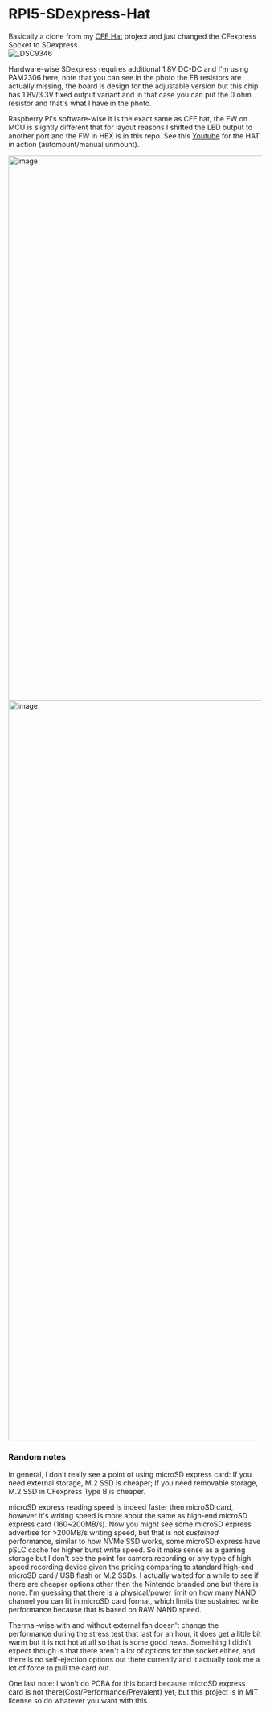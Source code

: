 # RPI5-SDexpress-Hat

Basically a clone from my [CFE Hat](https://github.com/will127534/RPI5-CFE-Hat) project and just changed the CFexpress Socket to SDexpress.  
![_DSC9346](https://github.com/user-attachments/assets/da201f2d-dddb-46df-8180-21155665d7b8)

Hardware-wise SDexpress requires additional 1.8V DC-DC and I'm using PAM2306 here, note that you can see in the photo the FB resistors are actually missing, the board is design for the adjustable version but this chip has 1.8V/3.3V fixed output variant and in that case you can put the 0 ohm resistor and that's what I have in the photo.  

Raspberry Pi's software-wise it is the exact same as CFE hat, the FW on MCU is slightly different that for layout reasons I shifted the LED output to another port and the FW in HEX is in this repo. See this [Youtube](https://youtu.be/_K-CHcIZxTY) for the HAT in action (automount/manual unmount).

<img width="1590" height="1084" alt="image" src="https://github.com/user-attachments/assets/9125ba06-486f-4f36-a256-4784828ec52f" />
<img width="2119" height="1472" alt="image" src="https://github.com/user-attachments/assets/6acf37dc-1d6b-4622-9298-7770a6e19aee" />


### Random notes
In general, I don't really see a point of using microSD express card: If you need external storage, M.2 SSD is cheaper; If you need removable storage, M.2 SSD in CFexpress Type B is cheaper.  

microSD express reading speed is indeed faster then microSD card, however it's writing speed is more about the same as high-end microSD express card (160~200MB/s). Now you might see some microSD express advertise for >200MB/s writing speed, but that is not *sustained* performance, similar to how NVMe SSD works, some microSD express have pSLC cache for higher burst write speed. So it make sense as a gaming storage but I don't see the point for camera recording or any type of high speed recording device given the pricing comparing to standard high-end microSD card / USB flash or M.2 SSDs. I actually waited for a while to see if there are cheaper options other then the Nintendo branded one but there is none. I'm guessing that there is a physical/power limit on how many NAND channel you can fit in microSD card format, which limits the sustained write performance because that is based on RAW NAND speed.  

Thermal-wise with and without external fan doesn't change the performance during the stress test that last for an hour, it does get a little bit warm but it is not hot at all so that is some good news. Something I didn't expect though is that there aren't a lot of options for the socket either, and there is no self-ejection options out there currently and it actually took me a lot of force to pull the card out.  

One last note: I won't do PCBA for this board because microSD express card is not there(Cost/Performance/Prevalent) yet, but this project is in MIT license so do whatever you want with this.
